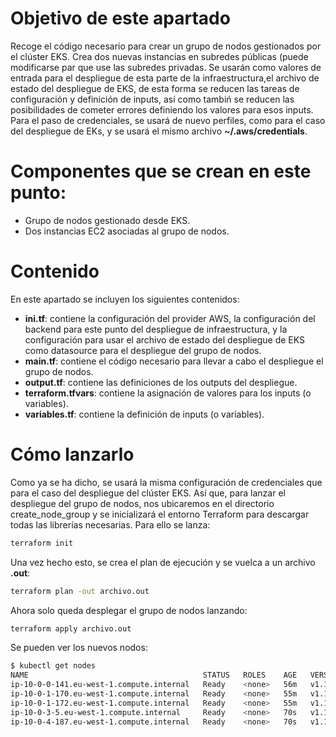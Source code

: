 # Objetivo de este apartado

Recoge el código necesario para crear un grupo de nodos gestionados por el clúster EKS. Crea dos nuevas instancias en subredes públicas (puede modificarse par que use las subredes privadas. 
Se usarán como valores de entrada para el despliegue de esta parte de la infraestructura,el archivo de estado del despliegue de EKS, de esta forma se reducen las tareas de configuración y definición de inputs, así como tambiń se reducen las posibilidades de cometer errores definiendo los valores para esos inputs.
Para el paso de credenciales, se usará de nuevo perfiles, como para el caso del despliegue de EKs, y se usará el mismo archivo **~/.aws/credentials**.

# Componentes que se crean en este punto:

- Grupo de nodos gestionado desde EKS.
- Dos instancias EC2 asociadas al grupo de nodos.

# Contenido

En este apartado se incluyen los siguientes contenidos:
- **ini.tf**: contiene la configuración del provider AWS, la configuración del backend para este punto del despliegue de infraestructura, y la configuración para usar el archivo de estado del despliegue de EKS como datasource para el despliegue del grupo de nodos.
- **main.tf**: contiene el código necesario para llevar a cabo el despliegue el grupo de nodos.
- **output.tf**: contiene las definiciones de los outputs del despliegue.
- **terraform.tfvars**: contiene la asignación de valores para los inputs (o variables).
- **variables.tf**: contiene la definición de inputs (o variables).

# Cómo lanzarlo

Como ya se ha dicho, se usará la misma configuración de credenciales que para el caso del despliegue del clúster EKS. Así que, para lanzar el despliegue del grupo de nodos, nos ubicaremos en el directorio create_node_group y se inicializará el entorno Terraform para descargar todas las librerías necesarias. Para ello se lanza:

```bash
terraform init
``` 
Una vez hecho esto, se crea el plan de ejecución y se vuelca a un archivo **.out**:

```bash
terraform plan -out archivo.out
``` 

Ahora solo queda desplegar el grupo de nodos lanzando:

```bash
terraform apply archivo.out
```

Se pueden ver los nuevos nodos:

```bash
$ kubectl get nodes
NAME                                       STATUS   ROLES    AGE   VERSION
ip-10-0-0-141.eu-west-1.compute.internal   Ready    <none>   56m   v1.18.9-eks-d1db3c
ip-10-0-1-170.eu-west-1.compute.internal   Ready    <none>   55m   v1.18.9-eks-d1db3c
ip-10-0-1-172.eu-west-1.compute.internal   Ready    <none>   55m   v1.18.9-eks-d1db3c
ip-10-0-3-5.eu-west-1.compute.internal     Ready    <none>   70s   v1.18.9-eks-d1db3c
ip-10-0-4-187.eu-west-1.compute.internal   Ready    <none>   70s   v1.18.9-eks-d1db3c
``` 

